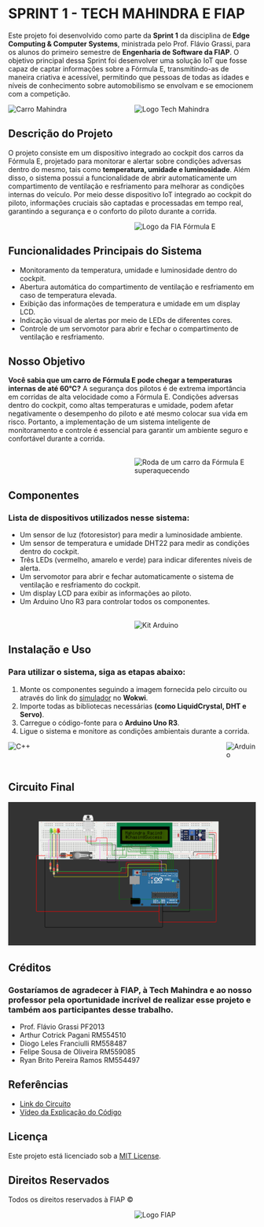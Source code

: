 # SPRINT 1 - TECH MAHINDRA E FIAP

Este projeto foi desenvolvido como parte da __Sprint 1__ da disciplina de __Edge Computing & Computer Systems__, ministrada pelo Prof. Flávio Grassi, para os alunos do primeiro semestre de __Engenharia de Software da FIAP__. O objetivo principal dessa Sprint foi desenvolver uma solução IoT que fosse capaz de captar informações sobre a Fórmula E, transmitindo-as de maneira criativa e acessível, permitindo que pessoas de todas as idades e níveis de conhecimento sobre automobilismo se envolvam e se emocionem com a competição.

<div style="display: flex; justify-content: space-between;">
  <img src="https://e-formula.news/files/e-formel/uploads/_NEWS/2023/12%20Dezember/Mahindra%20Livery/Mahindra-Livery-Formula-E-Season-2024.jpg" width="36.5%" alt="Carro Mahindra">
  <img src="https://mms.businesswire.com/media/20210709005496/pt/890318/22/New_Tech_M_Logo_High-res_square.jpg" width="49%" style="margin-left:" auto; alt="Logo Tech Mahindra">
</div>

## Descrição do Projeto

O projeto consiste em um dispositivo integrado ao cockpit dos carros da Fórmula E, projetado para monitorar e alertar sobre condições adversas dentro do mesmo, tais como __temperatura, umidade e luminosidade__. Além disso, o sistema possui a funcionalidade de abrir automaticamente um compartimento de ventilação e resfriamento para melhorar as condições internas do veículo. Por meio desse dispositivo IoT integrado ao cockpit do piloto, informações cruciais são captadas e processadas em tempo real, garantindo a segurança e o conforto do piloto durante a corrida.

<div style="display: flex; justify-content: space-between;">
  <img src="https://upload.wikimedia.org/wikipedia/commons/thumb/8/8c/Formula-e-logo-championship_2023.svg/2560px-Formula-e-logo-championship_2023.svg.png" width="49%" style="margin-left: auto;" alt="Logo da FIA Fórmula E">
</div>

## Funcionalidades Principais do Sistema

- Monitoramento da temperatura, umidade e luminosidade dentro do cockpit.
- Abertura automática do compartimento de ventilação e resfriamento em caso de temperatura elevada.
- Exibição das informações de temperatura e umidade em um display LCD.
- Indicação visual de alertas por meio de LEDs de diferentes cores.
- Controle de um servomotor para abrir e fechar o compartimento de ventilação e resfriamento.

## Nosso Objetivo

__Você sabia que um carro de Fórmula E pode chegar a temperaturas internas de até 60°C?__ A segurança dos pilotos é de extrema importância em corridas de alta velocidade como a Fórmula E. Condições adversas dentro do cockpit, como altas temperaturas e umidade, podem afetar negativamente o desempenho do piloto e até mesmo colocar sua vida em risco. Portanto, a implementação de um sistema inteligente de monitoramento e controle é essencial para garantir um ambiente seguro e confortável durante a corrida.

<br>

<div style="display: flex; justify-content: space-between;">
  <img src="https://tm.ibxk.com.br/2014/08/25/25151040365302.jpg?ims=1200x675" width="49%" style="margin-left: auto;" alt="Roda de um carro da Fórmula E superaquecendo">
</div>

## Componentes
### Lista de dispositivos utilizados nesse sistema:
- Um sensor de luz (fotoresistor) para medir a luminosidade ambiente.
- Um sensor de temperatura e umidade DHT22 para medir as condições dentro do cockpit.
- Três LEDs (vermelho, amarelo e verde) para indicar diferentes níveis de alerta.
- Um servomotor para abrir e fechar automaticamente o sistema de ventilação e resfriamento do cockpit.
- Um display LCD para exibir as informações ao piloto.
- Um Arduino Uno R3 para controlar todos os componentes.

<br>

<div style="display: flex; justify-content: space-between;">
  <img src="https://cdn.awsli.com.br/600x700/980/980586/produto/181023040/kit-completo-arduino-na-maleta-cshawd.jpg" width="49%" style="margin-left: auto;" alt="Kit Arduino">
</div>

## Instalação e Uso

### Para utilizar o sistema, siga as etapas abaixo:
1. Monte os componentes seguindo a imagem fornecida pelo circuito ou através do link do [simulador](https://wokwi.com/projects/398254614654249985) no __Wokwi__.
2. Importe todas as bibliotecas necessárias __(como LiquidCrystal, DHT e Servo)__.
3. Carregue o código-fonte para o __Arduino Uno R3__.
4. Ligue o sistema e monitore as condições ambientais durante a corrida.

<div style="display: flex; justify-content: space-between;">
<img alt="C++" height="50" width="60" src="https://cdn.jsdelivr.net/gh/devicons/devicon@latest/icons/cplusplus/cplusplus-original.svg"> 
<img alt="Arduino" height="50" width="60"src="https://cdn.jsdelivr.net/gh/devicons/devicon@latest/icons/arduino/arduino-original-wordmark.svg">
</div>

## Circuito Final

![Esquemático do Circuito](circuit.png)

## Créditos

### Gostaríamos de agradecer à __FIAP__, à __Tech Mahindra__ e ao nosso professor pela oportunidade incrível de realizar esse projeto e também aos participantes desse trabalho.
- Prof. Flávio Grassi PF2013
- Arthur Cotrick Pagani RM554510
- Diogo Leles Franciulli RM558487
- Felipe Sousa de Oliveira RM559085
- Ryan Brito Pereira Ramos RM554497

## Referências
- [Link do Circuito](https://wokwi.com/projects/398254614654249985)
- [Vídeo da Explicação do Código]()

## Licença

Este projeto está licenciado sob a [MIT License](LICENSE).

## Direitos Reservados

Todos os direitos reservados à FIAP ©️
<div style="display: flex; justify-content: space-between;">
  <img src="https://www.fiap.com.br/empresas/svg/home/fiap-plus-alura/fiap.svg" width="49%" style="margin-left: auto;" alt="Logo FIAP">
</div>
